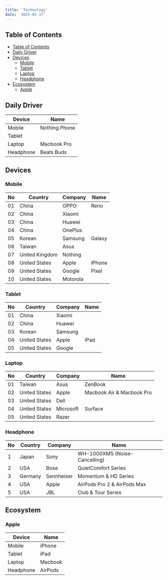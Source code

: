 ```yaml
---
title: 'Technology'
date: '2025-03-17'
---
```


## Table of Contents

- [Table of Contents](#table-of-contents)
- [Daily Driver](#daily-driver)
- [Devices](#devices)
  - [Mobile](#mobile)
  - [Tablet](#tablet)
  - [Laptop](#laptop)
  - [Headphone](#headphone)
- [Ecosystem](#ecosystem)
  - [Apple](#apple)

## Daily Driver

| Device    | Name          |
| --------- | ------------- |
| Mobile    | Nothing Phone |
| Tablet    |               |
| Laptop    | Macbook Pro   |
| Headphone | Beats Buds    |

## Devices

### Mobile

| No  | Country        | Company  | Name   |
| --- | -------------- | -------- | ------ |
| 01  | China          | OPPO     | Reno   |
| 02  | China          | Xiaomi   |        |
| 03  | China          | Huawei   |        |
| 04  | China          | OnePlus  |        |
| 05  | Korean         | Samsung  | Galaxy |
| 06  | Taiwan         | Asus     |        |
| 07  | United Kingdom | Nothing  |        |
| 08  | United States  | Apple    | iPhone |
| 09  | United States  | Google   | Pixel  |
| 10  | United States  | Motorola |        |

### Tablet

| No  | Country       | Company | Name |
| --- | ------------- | ------- | ---- |
| 01  | China         | Xiaomi  |      |
| 02  | China         | Huawei  |      |
| 03  | Korean        | Samsung |      |
| 04  | United States | Apple   | iPad |
| 05  | United States | Google  |      |

### Laptop

| No  | Country       | Company   | Name                      |
| --- | ------------- | --------- | ------------------------- |
| 01  | Taiwan        | Asus      | ZenBook                   |
| 02  | United States | Apple     | Macbook Air & Macbook Pro |
| 03  | United States | Dell      |                           |
| 04  | United States | Microsoft | Surface                   |
| 05  | United States | Razer     |                           |

### Headphone

| No  | Country | Company    | Name                          |
| --- | ------- | ---------- | ----------------------------- |
| 1   | Japan   | Sony       | WH-1000XM5 (Noise-Cancelling) |
| 2   | USA     | Bose       | QuietComfort Series           |
| 3   | Germany | Sennheiser | Momentum & HD Series          |
| 4   | USA     | Apple      | AirPods Pro 2 & AirPods Max   |
| 5   | USA     | JBL        | Club & Tour Series            |

## Ecosystem

### Apple

| Device    | Name    |
| --------- | ------- |
| Mobile    | iPhone  |
| Tablet    | iPad    |
| Laptop    | Macbook |
| Headphone | AirPods |
